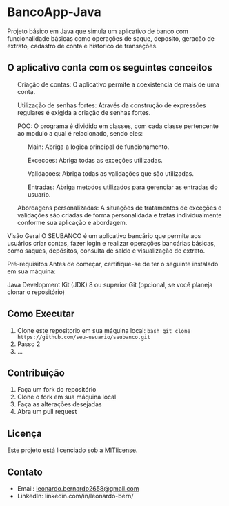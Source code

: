 # BancoApp-Java
Projeto básico em Java que simula um aplicativo de banco com funcionalidade básicas como operações de saque, deposito, geração de extrato, cadastro de conta e historico de transações.

<h2> O aplicativo conta com os seguintes conceitos </h2>
<ul>Criação de contas: O aplicativo permite a coexistencia de mais de uma conta.</ul>
<ul>Utilização de senhas fortes: Através da construção de expressões regulares é exigida a criação de senhas fortes.</ul>
<ul>POO: O programa é dividido em classes, com cada classe pertencente ao modulo a qual é relacionado, sendo eles:
  <ul>Main: Abriga a logica principal de funcionamento.</ul>
  <ul>Excecoes: Abriga todas as exceções utilizadas.</ul>
  <ul>Validacoes: Abriga todas as validações que são utilizadas.</ul>
  <ul>Entradas: Abriga metodos utilizados para gerenciar as entradas do usuario.</ul>
</ul>
<ul>Abordagens personalizadas: A situações de tratamentos de exceções e validações são criadas de forma personalidada e tratas individualmente conforme sua aplicação e abordagem.</ul>

Visão Geral
O SEUBANCO é um aplicativo bancário que permite aos usuários criar contas, fazer login e realizar operações bancárias básicas, como saques, depósitos, consulta de saldo e visualização de extrato.

Pré-requisitos
Antes de começar, certifique-se de ter o seguinte instalado em sua máquina:

Java Development Kit (JDK) 8 ou superior
Git (opcional, se você planeja clonar o repositório)

## Como Executar

1. Clone este repositorio em sua máquina local:
  ```bash git clone https://github.com/seu-usuario/seubanco.git```
3. Passo 2
4. ...

## Contribuição

1. Faça um fork do repositório
2. Clone o fork em sua máquina local
3. Faça as alterações desejadas
4. Abra um pull request

## Licença

Este projeto está licenciado sob a [MITlicense](LICENSE.md).

## Contato

- Email: leonardo.bernardo2658@gmail.com
- LinkedIn: linkedin.com/in/leonardo-bern/
